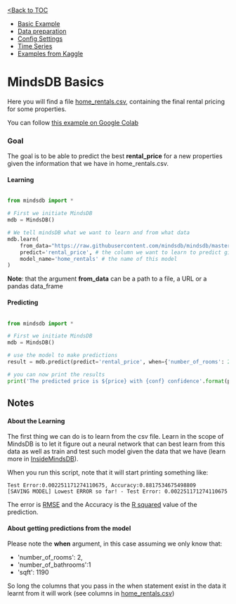 [<Back to TOC](../../../README.md)

* [Basic Example](README.md#%20MindsDB%20Basics)
* [Data preparation](../../DataSources.md)
* [Config Settings](../../Config.md)
* [Time Series](../time_series/README.md)
* [Examples from Kaggle](../kaggle/README.md)

# MindsDB Basics

Here you will find a file [home_rentals.csv](https://raw.githubusercontent.com/mindsdb/mindsdb/master/docs/examples/basic/home_rentals.csv), containing the final rental pricing for some properties.

You can follow [this example on Google Colab](https://colab.research.google.com/gist/JohannesFerner/88773019cd385fe6ba0a9377a4779f40/mindsdb.ipynb)

### Goal
The goal is to be able to predict the best **rental_price** for a new properties given the information that we have in home_rentals.csv.


#### Learning


```python

from mindsdb import *

# First we initiate MindsDB
mdb = MindsDB()

# We tell mindsDB what we want to learn and from what data
mdb.learn(
    from_data="https://raw.githubusercontent.com/mindsdb/mindsdb/master/docs/examples/basic/home_rentals.csv", # the path to the file where we can learn from, (note: can be url)
    predict='rental_price', # the column we want to learn to predict given all the data in the file
    model_name='home_rentals' # the name of this model
)

```

**Note**: that the argument **from_data** can be a path to a file, a URL or a pandas data_frame


#### Predicting



```python

from mindsdb import *

# First we initiate MindsDB
mdb = MindsDB()

# use the model to make predictions
result = mdb.predict(predict='rental_price', when={'number_of_rooms': 2,'number_of_bathrooms':1, 'sqft': 1190}, model_name='home_rentals')

# you can now print the results
print('The predicted price is ${price} with {conf} confidence'.format(price=result.predicted_values[0]['rental_price'], conf=result.predicted_values[0]['prediction_confidence']))

```

## Notes

#### About the Learning
The first thing we can do is to learn from the csv file. Learn in the scope of MindsDB is to let it figure out a neural network that can best learn from this data as well as train and test such model given the data that we have (learn more in [InsideMindsDB](../../InsideMindsDB.md)).

When you run this script, note that it will start printing something like:

```text
Test Error:0.002251171274110675, Accuracy:0.8817534675498809
[SAVING MODEL] Lowest ERROR so far! - Test Error: 0.002251171274110675 

```

The error is [RMSE](https://en.wikipedia.org/wiki/Root-mean-square_deviation) and the Accuracy is the [R squared](https://en.wikipedia.org/wiki/Coefficient_of_determination) value of the prediction.


#### About getting predictions from the model


Please note the **when** argument, in this case assuming we only know that:

* 'number_of_rooms': 2, 
* 'number_of_bathrooms':1 
* 'sqft': 1190

So long the columns that you pass in the when statement exist in the data it learnt from it will work (see columns in [home_rentals.csv](home_rentals.csv))



